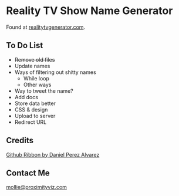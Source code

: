 Reality TV Show Name Generator
==========
Found at [realitytvgenerator.com](http://realitytvgenerator.com/). 

To Do List
----------
* ~~Remove old files~~
* Update names
* Ways of filtering out shitty names
	* While loop
	* Other ways
* Way to tweet the name?
* Add docs
* Store data better
* CSS & design
* Upload to server
* Redirect URL

Credits
-------
[Github Ribbon by Daniel Perez Alvarez](http://unindented.org/articles/github-ribbon-using-css-transforms/)

Contact Me
----------
<mollie@proximityviz.com>